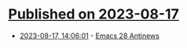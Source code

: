 # [Published on 2023-08-17](index.md)

* [2023-08-17, 14:06:01](https://lobste.rs/s/hhms71/emacs_28_antinews) - [Emacs 28 Antinews](https://www.gnu.org/software/emacs/manual/html_node/emacs/Antinews.html)

